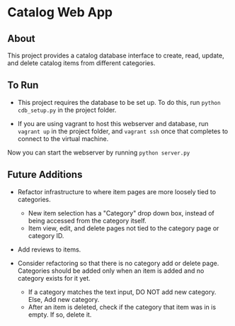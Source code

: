 # Catalog Web App

## About
This project provides a catalog database interface to create, read, update, and delete catalog items from different categories.

## To Run
- This project requires the database to be set up.  To do this, run `python cdb_setup.py` in the project folder.

- If you are using vagrant to host this webserver and database, run `vagrant up` in the project folder, and `vagrant ssh` once that completes to connect to the virtual machine.

Now you can start the webserver by running `python server.py`


## Future Additions
* Refactor infrastructure to where item pages are more loosely tied to categories.
  - New item selection has a "Category" drop down box, instead of being accessed from the category itself.
  - Item view, edit, and delete pages not tied to the category page or category ID.

* Add reviews to items.

* Consider refactoring so that there is no category add or delete page.  Categories should be added only when an item is added and no category exists for it yet.
  - If a category matches the text input, DO NOT add new category.  Else, Add new category.
  - After an item is deleted, check if the category that item was in is empty.  If so, delete it.
